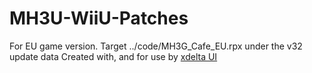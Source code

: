 # MH3U-WiiU-Patches
For EU game version.
Target ../code/MH3G_Cafe_EU.rpx under the v32 update data
Created with, and for use by [xdelta UI](https://www.romhacking.net/utilities/598/)
